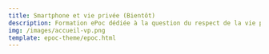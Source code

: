 ```yaml
---
title: Smartphone et vie privée (Bientôt)
description: Formation ePoc dédiée à la question du respect de la vie privée lorsque l'on utilise nos assistants personnels, smartphone ou tablette.
img: /images/accueil-vp.png
template: epoc-theme/epoc.html
---
```

